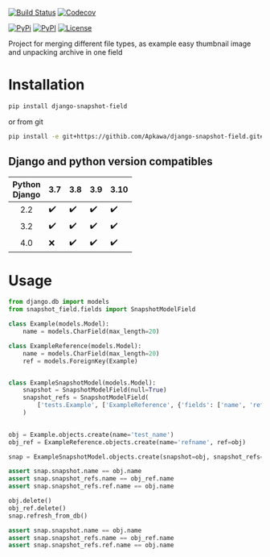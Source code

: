 [![Build Status](https://travis-ci.org/Apkawa/django-snapshot-field.svg?branch=master)](https://travis-ci.org/Apkawa/django-snapshot-field)
[![Codecov](https://codecov.io/gh/Apkawa/django-snapshot-field/branch/master/graph/badge.svg)](https://codecov.io/gh/Apkawa/django-snapshot-field)

[![PyPi](https://img.shields.io/pypi/v/django-snapshot-field.svg)](https://pypi.python.org/pypi/django-snapshot-field)
[![PyPI](https://img.shields.io/pypi/pyversions/django-snapshot-field.svg)](https://pypi.python.org/pypi/django-snapshot-field)
[![License](https://img.shields.io/badge/license-MIT-blue.svg)](LICENSE)

Project for merging different file types, as example easy thumbnail image and unpacking archive in one field

# Installation

```bash
pip install django-snapshot-field
```

or from git

```bash
pip install -e git+https://githib.com/Apkawa/django-snapshot-field.git#egg=django-snapshot-field
```

## Django and python version compatibles


| Python<br/>Django | 3.7                |       3.8          | 3.9                | 3.10               |
|:-----------------:|--------------------|--------------------|--------------------|--------------------|
|        2.2        | :heavy_check_mark: | :heavy_check_mark: | :heavy_check_mark: | :heavy_check_mark: |
|        3.2        | :heavy_check_mark: | :heavy_check_mark: | :heavy_check_mark: | :heavy_check_mark: |
|        4.0        | :x:                | :heavy_check_mark: | :heavy_check_mark: | :heavy_check_mark: |


# Usage

```python
from django.db import models
from snapshot_field.fields import SnapshotModelField

class Example(models.Model):
    name = models.CharField(max_length=20)

class ExampleReference(models.Model):
    name = models.CharField(max_length=20)
    ref = models.ForeignKey(Example)


class ExampleSnapshotModel(models.Model):
    snapshot = SnapshotModelField(null=True)
    snapshot_refs = SnapshotModelField(
        ['tests.Example', ['ExampleReference', {'fields': ['name', 'ref'], 'refs': ['ref']}]]
    )

    
obj = Example.objects.create(name='test_name')
obj_ref = ExampleReference.objects.create(name='refname', ref=obj)

snap = ExampleSnapshotModel.objects.create(snapshot=obj, snapshot_refs=obj_ref)

assert snap.snapshot.name == obj.name
assert snap.snapshot_refs.name == obj_ref.name
assert snap.snapshot_refs.ref.name == obj.name

obj.delete()
obj_ref.delete()
snap.refresh_from_db()

assert snap.snapshot.name == obj.name
assert snap.snapshot_refs.name == obj_ref.name
assert snap.snapshot_refs.ref.name == obj.name
```
